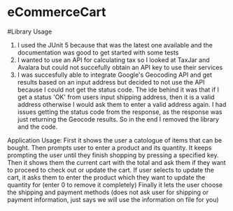 # eCommerceCart
#Library Usage
1) I used the JUnit 5 because that was the latest one available and the documentation was good to get started with some tests
2) I wanted to use an API for calculating tax so I looked at TaxJar and Avalara but could not succefully obtain an API key to use their services
3) I was succesfully able to integrate Google's Geocoding API and get results based on an input address but decided to not use the API because I could not get the status code. The ide behind it was that if I get a status 'OK' from users input shipping address, then it is a valid address otherwise I would ask them to enter a valid address again. I had issues getting the status code from the response, as the response was just returning the Geocode results. So in the end I removed the library and the code.

Application Usage:
First it shows the user a catologue of items that can be bought.
Then prompts user to enter a product and its quantity. It keeps prompting the user until they finish shopping by pressing a specified key.
Then it shows them the current cart with the total and ask them if they want to proceed to check out or update the cart.
If user selects to update the cart, it asks them to enter the product which they want to update the quantity for (enter 0 to remove it completely)
Finally it lets the user choose the shipping and payment methods (does not ask user for shipping or payment information, just says we will use the information on file for you)


